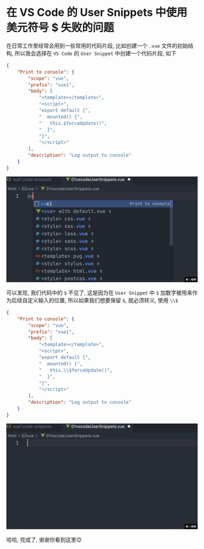 # 在 VS Code 的 User Snippets 中使用美元符号 $ 失败的问题
在日常工作里经常会用到一些常用的代码片段, 比如创建一个 `.vue` 文件的初始结构, 所以我会选择在 `VS Code` 的 `User Snippet` 中创建一个代码片段, 如下
```json
{
	"Print to console": {
		"scope": "vue",
		"prefix": "vue1",
		"body": [
			"<template></template>",
			"<script>",
			"export default {",
			"  mounted() {",
			"   this.$forceUpdate()",
			"  }",
			"}",
			"</script>"
		],
		"description": "Log output to console"
	}
}
```
![](../image/user_snippets.gif)

可以发现, 我们代码中的 `$` 不见了, 这是因为在 `User Snippet` 中 `$` 加数字被用来作为后续自定义输入的位置, 所以如果我们想要保留 `$`, 就必须转义, 使用 `\\$`
```json
{
	"Print to console": {
		"scope": "vue",
		"prefix": "vue1",
		"body": [
			"<template></template>",
			"<script>",
			"export default {",
			"  mounted() {",
			"   this.\\$forceUpdate()",
			"  }",
			"}",
			"</script>"
		],
		"description": "Log output to console"
	}
}
```

![](../image/user_snippets1.gif)

哈哈, 完成了, 谢谢你看到这里😊
